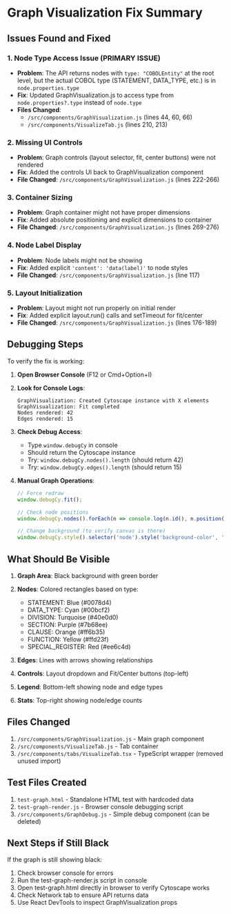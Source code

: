 # Graph Visualization Fix Summary

## Issues Found and Fixed

### 1. **Node Type Access Issue** (PRIMARY ISSUE)
- **Problem**: The API returns nodes with `type: "COBOLEntity"` at the root level, but the actual COBOL type (STATEMENT, DATA_TYPE, etc.) is in `node.properties.type`
- **Fix**: Updated GraphVisualization.js to access type from `node.properties?.type` instead of `node.type`
- **Files Changed**:
  - `/src/components/GraphVisualization.js` (lines 44, 60, 66)
  - `/src/components/VisualizeTab.js` (lines 210, 213)

### 2. **Missing UI Controls**
- **Problem**: Graph controls (layout selector, fit, center buttons) were not rendered
- **Fix**: Added the controls UI back to GraphVisualization component
- **File Changed**: `/src/components/GraphVisualization.js` (lines 222-266)

### 3. **Container Sizing**
- **Problem**: Graph container might not have proper dimensions
- **Fix**: Added absolute positioning and explicit dimensions to container
- **File Changed**: `/src/components/GraphVisualization.js` (lines 269-276)

### 4. **Node Label Display**
- **Problem**: Node labels might not be showing
- **Fix**: Added explicit `'content': 'data(label)'` to node styles
- **File Changed**: `/src/components/GraphVisualization.js` (line 117)

### 5. **Layout Initialization**
- **Problem**: Layout might not run properly on initial render
- **Fix**: Added explicit layout.run() calls and setTimeout for fit/center
- **File Changed**: `/src/components/GraphVisualization.js` (lines 176-189)

## Debugging Steps

To verify the fix is working:

1. **Open Browser Console** (F12 or Cmd+Option+I)
2. **Look for Console Logs**:
   ```
   GraphVisualization: Created Cytoscape instance with X elements
   GraphVisualization: Fit completed
   Nodes rendered: 42
   Edges rendered: 15
   ```

3. **Check Debug Access**:
   - Type `window.debugCy` in console
   - Should return the Cytoscape instance
   - Try: `window.debugCy.nodes().length` (should return 42)
   - Try: `window.debugCy.edges().length` (should return 15)

4. **Manual Graph Operations**:
   ```javascript
   // Force redraw
   window.debugCy.fit();

   // Check node positions
   window.debugCy.nodes().forEach(n => console.log(n.id(), n.position()));

   // Change background (to verify canvas is there)
   window.debugCy.style().selector('node').style('background-color', 'red').update();
   ```

## What Should Be Visible

1. **Graph Area**: Black background with green border
2. **Nodes**: Colored rectangles based on type:
   - STATEMENT: Blue (#0078d4)
   - DATA_TYPE: Cyan (#00bcf2)
   - DIVISION: Turquoise (#40e0d0)
   - SECTION: Purple (#7b68ee)
   - CLAUSE: Orange (#ff6b35)
   - FUNCTION: Yellow (#ffd23f)
   - SPECIAL_REGISTER: Red (#ee6c4d)

3. **Edges**: Lines with arrows showing relationships
4. **Controls**: Layout dropdown and Fit/Center buttons (top-left)
5. **Legend**: Bottom-left showing node and edge types
6. **Stats**: Top-right showing node/edge counts

## Files Changed

1. `/src/components/GraphVisualization.js` - Main graph component
2. `/src/components/VisualizeTab.js` - Tab container
3. `/src/components/tabs/VisualizeTab.tsx` - TypeScript wrapper (removed unused import)

## Test Files Created

1. `test-graph.html` - Standalone HTML test with hardcoded data
2. `test-graph-render.js` - Browser console debugging script
3. `/src/components/GraphDebug.js` - Simple debug component (can be deleted)

## Next Steps if Still Black

If the graph is still showing black:

1. Check browser console for errors
2. Run the test-graph-render.js script in console
3. Open test-graph.html directly in browser to verify Cytoscape works
4. Check Network tab to ensure API returns data
5. Use React DevTools to inspect GraphVisualization props